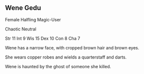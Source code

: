 ## Wene Gedu

Female Halfling Magic-User

Chaotic Neutral

Str 11
Int 9
Wis 15
Dex 10
Con 8
Cha 7

Wene has a narrow face, with cropped brown hair and brown eyes. 

She wears copper robes and wields a quarterstaff and darts. 

Wene is haunted by the ghost of someone she killed.
